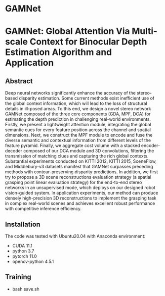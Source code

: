 # GAMNet
# GAMNet: Global Attention Via Multi-scale Context for Binocular Depth Estimation Algorithm and Application
## Abstract
Deep neural networks significantly enhance the accuracy of the stereo-based disparity estimation.
Some current methods exist inefficient use of the global context information, which will lead to the loss of structural details in ill-posed areas. To this end, we design a novel stereo network GAMNet composed of the three core components (GDA, MPF, DCA) for estimating the depth prediction in challenging real-world environments. Firstly, we present a lightweight attention module, integrating the global semantic cues for every feature position across the channel and spatial dimensions. Next, we construct the MPF module to encode and fuse the diverse semantic and contextual information from different levels of the feature pyramid. Finally, we aggregate cost volume with a stacked encoder-decoder composed of our DCA module and 3D convolutions, filtering the transmission of matching clues and capturing the rich global contexts. Substantial experiments conducted on KITTI 2012, KITTI 2015, SceneFlow, and Middlebury-v3 datasets manifest that GAMNet surpasses preceding methods with contour-preserving disparity predictions. 
In addition, we first try to propose a 3D scene reconstructions evaluation strategy (a spatial grasping point linear evaluation strategy) for the end-to-end stereo networks in an unsupervised mode, which deploys on our designed robot vision-guided system. In application experiments, our method can produce densely high-precision 3D reconstructions to implement the grasping task in complex real-world scenes and achieves excellent robust performance with competitive inference efficiency.
## Installation
The code was tested with Ubuntu20.04 with Anaconda environment:
* CUDA 11.1
* python 3.7
* pytorch 11.0
* opencv-python 4.5.1
## Training
* bash save.sh

